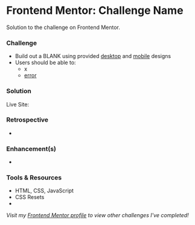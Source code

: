 # Frontend Mentor: Challenge Name

Solution to the _[]()_ challenge on Frontend Mentor.

### Challenge

- Build out a BLANK using provided [desktop](/assets/design/desktop-design.jpg) and [mobile](/assets/design/mobile-design.jpg) designs
- Users should be able to:
  - x
  - [error](/assets/design/error.jpg)

### Solution

Live Site: []()

### Retrospective

-

### Enhancement(s)

-

### Tools & Resources

- HTML, CSS, JavaScript
- CSS Resets
- []()

_Visit my [Frontend Mentor profile](https://www.frontendmentor.io/profile/tinuola) to view other challenges I've completed!_
